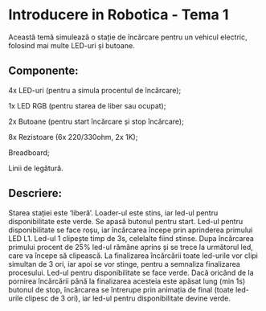 # Introducere in Robotica - Tema 1

Această temă simulează o stație de încărcare pentru un vehicul electric, folosind mai multe LED-uri și butoane.

## Componente:

4x LED-uri (pentru a simula procentul de încărcare);
  
1x LED RGB (pentru starea de liber sau ocupat);
  
2x Butoane (pentru start încărcare și stop încărcare);
  
8x Rezistoare (6x 220/330ohm, 2x 1K);
  
Breadboard;
  
Linii de legătură.

## Descriere:

Starea stației este ‘liberă’. Loader-ul este stins, iar led-ul pentru disponibilitate este verde. Se apasă butonul pentru start. Led-ul pentru disponibilitate se face roșu, iar încărcarea începe prin aprinderea primului LED L1. Led-ul 1 clipește timp de 3s, celelalte fiind stinse. Dupa încărcarea primului procent de 25% led-ul rămâne aprins și se trece la următorul led, care va începe să clipească. La finalizarea încărcării toate led-urile vor clipi simultan de 3 ori, iar apoi se vor stinge, pentru a semnaliza finalizarea procesului. Led-ul pentru disponibilitate se face verde. Dacă oricând de la pornirea încărcării până la finalizarea acesteia este apăsat lung (min 1s) butonul de stop, încărcarea se întrerupe prin animația de final (toate led-urile clipesc de 3 ori), iar led-ul pentru disponibilitate devine verde. 

